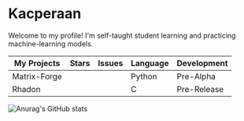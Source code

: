 # Kacperaan
Welcome to my profile!
I'm self-taught student learning and practicing machine-learning models. 

|My Projects|Stars|Issues|Language|Development|
|------------|-----|------|------|------|
|Matrix-Forge|||Python|Pre-Alpha|
|Rhadon|||C|Pre-Release|

 ![Anurag's GitHub stats](https://github-readme-stats.vercel.app/api?username=kacperaan&show_icons=true&theme=dark)
